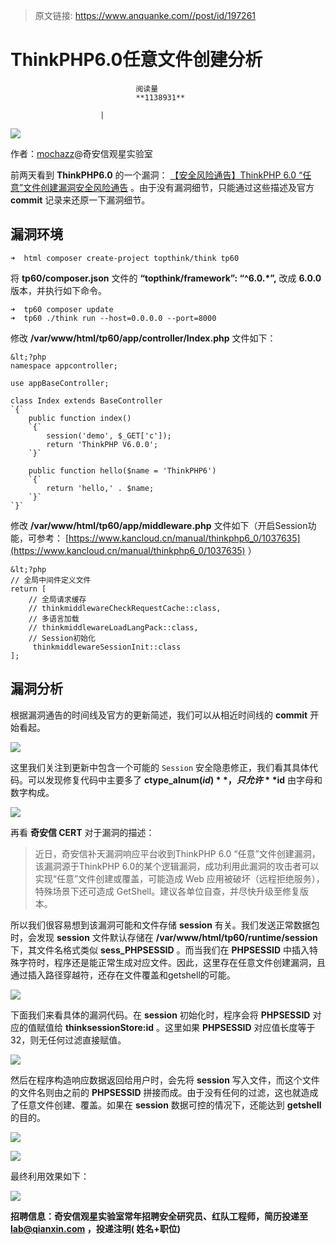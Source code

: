> 原文链接: https://www.anquanke.com//post/id/197261 


# ThinkPHP6.0任意文件创建分析


                                阅读量   
                                **1138931**
                            
                        |
                        
                                                                                    



[![](https://p1.ssl.qhimg.com/t010413326b2cef45f7.png)](https://p1.ssl.qhimg.com/t010413326b2cef45f7.png)



作者：[mochazz](https://mochazz.github.io/)@奇安信观星实验室

前两天看到 **ThinkPHP6.0** 的一个漏洞： [【安全风险通告】ThinkPHP 6.0 “任意”文件创建漏洞安全风险通告](https://mp.weixin.qq.com/s/qgjf55CWNXNNzmLQgzUOpQ) 。由于没有漏洞细节，只能通过这些描述及官方 **commit** 记录来还原一下漏洞细节。



## 漏洞环境

```
➜  html composer create-project topthink/think tp60
```

将 **tp60/composer.json** 文件的 **“topthink/framework”: “^6.0.*”,** 改成 **6.0.0** 版本，并执行如下命令。

```
➜  tp60 composer update
➜  tp60 ./think run --host=0.0.0.0 --port=8000
```

修改 **/var/www/html/tp60/app/controller/Index.php** 文件如下：

```
&lt;?php
namespace appcontroller;

use appBaseController;

class Index extends BaseController
`{`
    public function index()
    `{`
        session('demo', $_GET['c']);
        return 'ThinkPHP V6.0.0';
    `}`

    public function hello($name = 'ThinkPHP6')
    `{`
        return 'hello,' . $name;
    `}`
`}`
```

修改 **/var/www/html/tp60/app/middleware.php** 文件如下（开启Session功能，可参考： [https://www.kancloud.cn/manual/thinkphp6_0/1037635](https://www.kancloud.cn/manual/thinkphp6_0/1037635) ）

```
&lt;?php
// 全局中间件定义文件
return [
    // 全局请求缓存
    // thinkmiddlewareCheckRequestCache::class,
    // 多语言加载
    // thinkmiddlewareLoadLangPack::class,
    // Session初始化
     thinkmiddlewareSessionInit::class
];
```



## 漏洞分析

根据漏洞通告的时间线及官方的更新简述，我们可以从相近时间线的 **commit** 开始看起。

[![](https://p2.ssl.qhimg.com/t017c95c339f3e85f2a.png)](https://p2.ssl.qhimg.com/t017c95c339f3e85f2a.png)

这里我们关注到更新中包含一个可能的 `Session` 安全隐患修正，我们看其具体代码。可以发现修复代码中主要多了 **ctype_alnum($id)** ，只允许 **$id** 由字母和数字构成。

[![](https://p0.ssl.qhimg.com/t0104a86bb3ef14c24d.png)](https://p0.ssl.qhimg.com/t0104a86bb3ef14c24d.png)

再看 **奇安信 CERT** 对于漏洞的描述：

> 近日，奇安信补天漏洞响应平台收到ThinkPHP 6.0 “任意”文件创建漏洞，该漏洞源于ThinkPHP 6.0的某个逻辑漏洞，成功利用此漏洞的攻击者可以实现“任意”文件创建或覆盖，可能造成 Web 应用被破坏（远程拒绝服务），特殊场景下还可造成 GetShell。建议各单位自查，并尽快升级至修复版本。

所以我们很容易想到该漏洞可能和文件存储 **session** 有关。我们发送正常数据包时，会发现 **session** 文件默认存储在 **/var/www/html/tp60/runtime/session** 下，其文件名格式类似 **sess_PHPSESSID** 。而当我们在 **PHPSESSID** 中插入特殊字符时，程序还是能正常生成对应文件。因此，这里存在任意文件创建漏洞，且通过插入路径穿越符，还存在文件覆盖和getshell的可能。

[![](https://p0.ssl.qhimg.com/t012993167a261741e9.png)](https://p0.ssl.qhimg.com/t012993167a261741e9.png)

下面我们来看具体的漏洞代码。在 **session** 初始化时，程序会将 **PHPSESSID** 对应的值赋值给 **thinksessionStore:id** 。这里如果 **PHPSESSID** 对应值长度等于32，则无任何过滤直接赋值。

[![](https://p3.ssl.qhimg.com/t01f6f133d1e14ba683.png)](https://p3.ssl.qhimg.com/t01f6f133d1e14ba683.png)

然后在程序构造响应数据返回给用户时，会先将 **session** 写入文件，而这个文件的文件名则由之前的 **PHPSESSID** 拼接而成。由于没有任何的过滤，这也就造成了任意文件创建、覆盖。如果在 **session** 数据可控的情况下，还能达到 **getshell** 的目的。

[![](https://p2.ssl.qhimg.com/t014ed227ae8ce75987.png)](https://p2.ssl.qhimg.com/t014ed227ae8ce75987.png)

[![](https://p2.ssl.qhimg.com/t01d000e2111ada6a13.png)](https://p2.ssl.qhimg.com/t01d000e2111ada6a13.png)

最终利用效果如下：

[![](https://p1.ssl.qhimg.com/t015e48f874149bfe96.png)](https://p1.ssl.qhimg.com/t015e48f874149bfe96.png)

**招聘信息：奇安信观星实验室常年招聘安全研究员、红队工程师，简历投递至[lab@qianxin.com](mailto:lab@qianxin.com) ，投递注明( 姓名+职位)**

